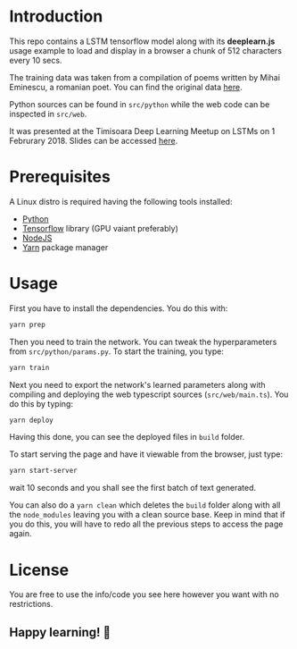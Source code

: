 # Introduction

This repo contains a LSTM tensorflow model along with its **deeplearn.js** usage
example to load and display in a browser a chunk of 512 characters every 10 secs.

The training data was taken from a compilation of poems written by Mihai Eminescu, a
romanian poet. You can find the original data [here](http://www.gutenberg.org/ebooks/35323).

Python sources can be found in `src/python` while the web code can be inspected
in `src/web`.

It was presented at the Timisoara Deep Learning Meetup on LSTMs on 1 Februrary 2018.
Slides can be accessed [here](https://docs.google.com/presentation/d/1NZ52WiS6d5MqC9zPg3D1EXd68L2HCxHTelDPRYEM42c).

# Prerequisites
A Linux distro is required having the following tools installed:
* [Python](https://www.python.org/downloads/)
* [Tensorflow](https://www.tensorflow.org/install/) library (GPU vaiant preferably)
* [NodeJS](https://nodejs.org/en/download/)
* [Yarn](https://yarnpkg.com/lang/en/docs/install/) package manager 

# Usage
First you have to install the dependencies. You do this with:
```bash
yarn prep
```
Then you need to train the network. You can tweak the hyperparameters from
`src/python/params.py`. To start the training, you type:
```bash
yarn train
```
Next you need to export the network's learned parameters along with compiling
and deploying the web typescript sources (`src/web/main.ts`). You do this by
typing:
```bash
yarn deploy
```

Having this done, you can see the deployed files in `build` folder.

To start serving the page and have it viewable from the browser, just type:
```bash
yarn start-server
```

wait 10 seconds and you shall see the first batch of text generated.

You can also do a `yarn clean` which deletes the `build` folder along with all
the `node_modules` leaving you with a clean source base. Keep in mind that if you
do this, you will have to redo all the previous steps to access the page again.

# License
You are free to use the info/code you see here however you want with no restrictions.

## Happy learning! :beer:
